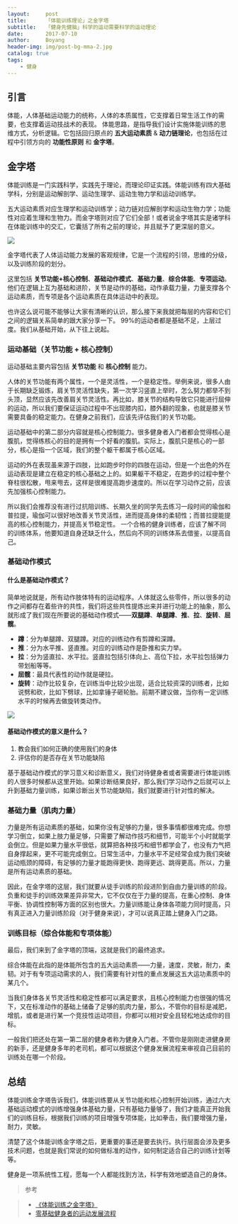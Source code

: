 ```yaml
---
layout:     post
title:      「体能训练理论」之金字塔
subtitle:   「健身先健脑」科学的运动需要科学的运动理论
date:       2017-07-10
author:     Boyang
header-img: img/post-bg-mma-2.jpg
catalog: true
tags:
    - 健身
---
```



## 引言

体能，人体基础运动能力的统称，人体的本质属性，它支撑着日常生活工作的需要，也支撑着运动技战术的表现。 体能思路，是指导我们设计实施体能训练的思维方式，分析逻辑。它包括回归原点的 **五大运动素质** & **动力链理论**，也包括在过程中引领方向的 **功能性原则** 和 **金字塔**。

## 金字塔

体能训练是一门实践科学，实践先于理论，而理论印证实践。体能训练有四大基础学科，分别是运动解剖学、运动生理学、运动生物力学和运动训练学。

五大运动素质对应生理学和运动训练学；动力链对应解剖学和运动生物力学；功能性对应着生理和生物力。而金字塔则对应了它们全部！或者说金字塔其实是诸学科在体能训练中的交汇，它囊括了所有之前的理论，并且赋予了更深层的意义。

![](https://ws4.sinaimg.cn/large/006tKfTcgy1fhg20ydk8uj30go0brwh1.jpg)

金字塔代表了人体运动能力发展的客观规律，它是一个流程的引领，思维的分级，以及训练阶段的划分。

这里包括 **关节功能+核心控制**、**基础动作模式**、**基础力量**、**综合体能**、**专项运动**。他们在逻辑上互为基础和进阶，关节是动作的基础，动作承载力量，力量支撑各个运动素质，而专项是各个运动素质在具体运动中的表现。

也许这么说可能不能够让大家有清晰的认识，那么接下来我就把每层的内容和它们之间的逻辑关系简单的跟大家分享一下。 99%的运动者都是基础不足，上层过度。我们从基础开始，从下往上说起。

### 运动基础（关节功能 + 核心控制）

运动基础主要内容包括 **关节功能** 和 **核心控制** 能力。

人体的关节功能有两个属性，一个是灵活性，一个是稳定性。举例来说，很多人由于长期缺乏锻炼，肩关节灵活性缺失，第一次学习竖直上举时，怎么努力都举不到头顶，显然应该先改善肩关节灵活性。再比如，膝关节的结构导致它只能进行屈伸的运动，所以我们要保证运动过程中不出现膝内扣，膝外翻的现象，也就是膝关节需要具备的稳定能力。在健身之前我们，应该先评估我们的关节功能。

运动基础中的第二部分内容就是核心控制能力。很多健身者入门者都会觉得核心是腹肌，觉得练核心的目的是拥有一个好看的腹肌。实际上，腹肌只是核心的一部分，核心是指一个区域，我们的整个躯干都属于核心区域。

运动的外在表现虽来源于四肢，比如跑步时你的四肢在运动，但是一个出色的外在运动表现是建立在稳定的核心基础之上的。如果躯干不稳定，在跑步的过程中整个脊柱很松散，甩来甩去，这样是很难提高跑步速度的。所以在学习动作之前，应该先加强核心控制能力。

所以我们会推荐没有进行过抗阻训练、长期久坐的同学先去练习一段时间的瑜伽和普拉提，瑜伽可以很好地改善关节灵活性，进而提高身体的柔韧性；而普拉提能提高的核心控制能力，并提高关节稳定性。
一个合格的健身训练者，应该了解不同的训练体系，他要知道自身还缺乏什么，然后向不同的训练体系去借鉴，以提高自己。

### 基础动作模式

#### 什么是基础动作模式？

简单地说就是，所有动作肢体特有的运动程序。人体就这么些零件，所以很多的动作之间都存在着些许的共性，我们将这些共性提炼出来并进行功能上的抽象，那么就形成了我们现在所要说的基础动作模式——**双腿蹲**、**单腿蹲**、**推**、**拉**、**旋转**、**屈髋**。

- **蹲**：分为单腿蹲、双腿蹲。对应的训练动作有剪蹲和深蹲。
- **推**：分为水平推、竖直推。对应的训练动作是卧推和实力举。
- **拉**：分为竖直拉、水平拉。竖直拉包括引体向上、高位下拉，水平拉包括弹力带划船等等。
- **屈髋**：最具代表性的动作就是硬拉。
- **旋转**：动作比较复杂，在训练当中比较少出现，适合比较资深的训练者，比如说劈和砍，比如下劈球，比如拿锤子砸轮胎。前期不建议做，当你有一定训练水平的时候再去做旋转类动作。

![](https://ws4.sinaimg.cn/large/006tKfTcgy1fhg20yeticj30go0ptdmg.jpg)

#### 基础动作模式的意义是什么？

1. 教会我们如何正确的使用我们的身体
2. 评估你的是否存在关节功能缺陷

基于基础动作模式的学习意义和诊断意义，我们对待健身者或者需要进行体能训练的人很多时候都从这里开始。如果诊断结果良好，那么我们学习动作之后就可以上升到基础力量训练，如果诊断出关节功能缺陷，我们就要进行针对性的解决。


### 基础力量（肌肉力量）

力量是所有运动素质的基础，如果你没有足够的力量，很多事情都很难完成。你想学习倒立，如果上肢力量足够，只需要了解动作技巧和细节，可能半个小时就能学会倒立。但是如果力量水平很低，就算把各种技巧和细节都学会了，也没有力气把自身撑起来，更不可能完成倒立。日常生活中，力量水平不足经常会成为我们突破运动瓶颈的障碍，有足够的力量才能跑得更快、跑得更远、跳得更高。所以，力量是所有运动素质的基础。

因此，在金字塔的这层，我们就要从徒手训练的阶段进阶到自由力量训练的阶段。负重和徒手的训练效果差异非常大，它不仅仅在于力量的提高，在重心控制、身体平衡、协调性控制等方面的区别也很大。力量训练能让身体各项能力同时提高，只有真正进入力量训练阶段（对于健身来说），才可以说真正踏上健身入门之路。

### 训练目标（综合体能和专项体能）

最后，我们来到了金字塔的顶端，这就是我们的最终追求。

综合体能在此指的是体能所包含的五大运动素质——力量，速度，灵敏，耐力，柔韧。对于有专项运动需求的人，我们需要有针对性的重点发展这五大运功素质中的某几个。

当我们身体各关节灵活性和稳定性都可以满足要求，且核心控制能力也很强的情况下，又在标准动作的基础上储备了足够的肌肉力量，那么，不管你的目标是减肥，增肌，或者是进行某一个竞技性运动项目，你都可以相对安全且轻松地达成你的目标。

一般我们把还处在第一第二层的健身者称为健身入门者。不管你是刚刚走进健身房的新手，还是健身多年的老司机，都可以根据这个健身发展流程来审视自己目前的训练处在哪一个阶段。

## 总结

体能训练金字塔告诉我们，体能训练要从关节功能和核心控制开始训练，通过六大基础运动模式的训练增强身体基础力量，只有基础力量够了，我们才能真正开始我们的训练目标，根据我们训练的项目增强专项体能，比如拳击，我们要增强力量，耐力，灵敏。

清楚了这个体能训练金字塔之后，更重要的事还是要去执行。执行层面会涉及更多技术问题，也就是我们常说的如何做标准的动作，如何制定适合自己的训练计划等等。

健身是一项系统性工程，愿每一个人都能找到方法，科学有效地塑造自己的身体。

>参考 

>- [《体能训练之金字塔》](https://zhuanlan.zhihu.com/p/20801623)
>- [零基础健身者的运动发展流程](http://www.jianshenjiaolian.com.cn/lingjichu-fazhan.html)
